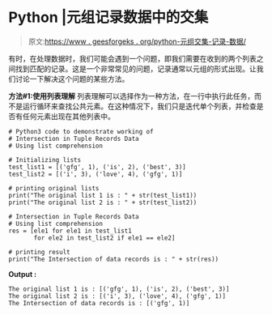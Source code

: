 # Python |元组记录数据中的交集

> 原文:[https://www . geesforgeks . org/python-元组交集-记录-数据/](https://www.geeksforgeeks.org/python-intersection-in-tuple-records-data/)

有时，在处理数据时，我们可能会遇到一个问题，即我们需要在收到的两个列表之间找到匹配的记录。这是一个非常常见的问题，记录通常以元组的形式出现。让我们讨论一下解决这个问题的某些方法。

**方法#1:使用列表理解**
列表理解可以选择作为一种方法，在一行中执行此任务，而不是运行循环来查找公共元素。在这种情况下，我们只是迭代单个列表，并检查是否有任何元素出现在其他列表中。

```
# Python3 code to demonstrate working of
# Intersection in Tuple Records Data
# Using list comprehension

# Initializing lists
test_list1 = [('gfg', 1), ('is', 2), ('best', 3)]
test_list2 = [('i', 3), ('love', 4), ('gfg', 1)]

# printing original lists
print("The original list 1 is : " + str(test_list1))
print("The original list 2 is : " + str(test_list2))

# Intersection in Tuple Records Data
# Using list comprehension
res = [ele1 for ele1 in test_list1 
       for ele2 in test_list2 if ele1 == ele2]

# printing result
print("The Intersection of data records is : " + str(res))
```

**Output :**

```
The original list 1 is : [('gfg', 1), ('is', 2), ('best', 3)]
The original list 2 is : [('i', 3), ('love', 4), ('gfg', 1)]
The Intersection of data records is : [('gfg', 1)]

```